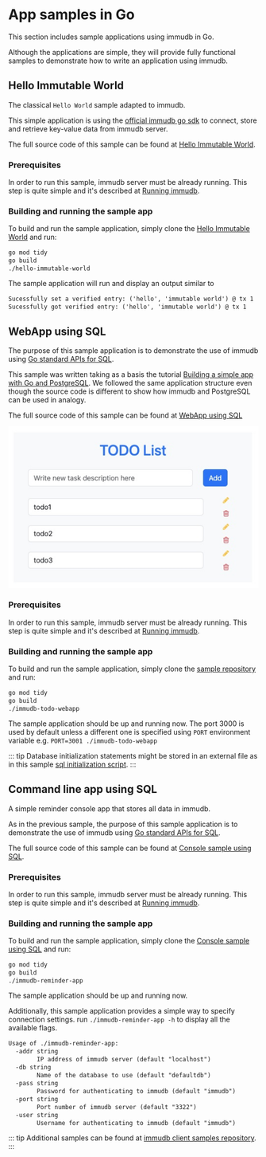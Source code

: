 
# App samples in Go

<WrappedSection>

This section includes sample applications using immudb in Go.

Although the applications are simple, they will provide fully functional samples to demonstrate how to write an application using immudb.

</WrappedSection>

<WrappedSection>

## Hello Immutable World

The classical `Hello World` sample adapted to immudb.

This simple application is using the [official immudb go sdk](https://github.com/codenotary/immudb/tree/master/pkg/client) to connect, store and retrieve key-value data from immudb server.

The full source code of this sample can be found at [Hello Immutable World](https://github.com/codenotary/immudb-client-examples/tree/master/go/hello-immutable-world).

### Prerequisites

In order to run this sample, immudb server must be already running. This step is quite simple and it's described at [Running immudb](https://docs.immudb.io/master/running/download.html).

### Building and running the sample app

To build and run the sample application, simply clone the [Hello Immutable World](https://github.com/codenotary/immudb-client-examples/tree/master/go/hello-immutable-world) and run:

```
go mod tidy
go build
./hello-immutable-world
```

The sample application will run and display an output similar to

```
Sucessfully set a verified entry: ('hello', 'immutable world') @ tx 1
Sucessfully got verified entry: ('hello', 'immutable world') @ tx 1
```

</WrappedSection>

<WrappedSection>

## WebApp using SQL

The purpose of this sample application is to demonstrate the use of immudb using [Go standard APIs for SQL](https://pkg.go.dev/database/sql).

This sample was written taking as a basis the tutorial [Building a simple app with Go and PostgreSQL](https://blog.logrocket.com/building-simple-app-go-postgresql/). We followed the same application structure even though the source code is different to show how immudb and PostgreSQL can be used in analogy.

The full source code of this sample can be found at [WebApp using SQL](https://github.com/codenotary/immudb-client-examples/tree/master/go/todos-sample-stdlib)

<WrappedSection>
<img align="center" src="/samples/go_webapp_sql.jpg" />
</WrappedSection>

### Prerequisites

In order to run this sample, immudb server must be already running. This step is quite simple and it's described at [Running immudb](https://docs.immudb.io/master/running/download.html).

### Building and running the sample app

To build and run the sample application, simply clone the [sample repository](https://github.com/codenotary/immudb-client-examples/tree/master/go/todos-sample-stdlib) and run:

```
go mod tidy
go build
./immudb-todo-webapp
```

The sample application should be up and running now. The port 3000 is used by default unless a different one is specified using `PORT` environment variable e.g. `PORT=3001 ./immudb-todo-webapp`

::: tip
Database initialization statements might be stored in an external file as in this sample [sql initialization script](https://github.com/codenotary/immudb-client-examples/tree/master/go/stdlib-init-script).
:::

</WrappedSection>

<WrappedSection>

## Command line app using SQL

A simple reminder console app that stores all data in immudb.

As in the previous sample, the purpose of this sample application is to demonstrate the use of immudb using [Go standard APIs for SQL](https://pkg.go.dev/database/sql).

The full source code of this sample can be found at [Console sample using SQL](https://github.com/codenotary/immudb-client-examples/tree/master/go/immudb-reminder-app).

### Prerequisites

In order to run this sample, immudb server must be already running. This step is quite simple and it's described at [Running immudb](https://docs.immudb.io/master/running/download.html).

### Building and running the sample app

To build and run the sample application, simply clone the [Console sample using SQL](https://github.com/codenotary/immudb-client-examples/tree/master/go/immudb-reminder-app) and run:

```
go mod tidy
go build
./immudb-reminder-app
```

The sample application should be up and running now.

Additionally, this sample application provides a simple way to specify connection settings. run `./immudb-reminder-app -h` to display all the available flags.

```
Usage of ./immudb-reminder-app:
  -addr string
        IP address of immudb server (default "localhost")
  -db string
        Name of the database to use (default "defaultdb")
  -pass string
        Password for authenticating to immudb (default "immudb")
  -port string
        Port number of immudb server (default "3322")
  -user string
        Username for authenticating to immudb (default "immudb")
```

</WrappedSection>


::: tip
Additional samples can be found at [immudb client samples repository](https://github.com/codenotary/immudb-client-examples/tree/master/go).
:::


